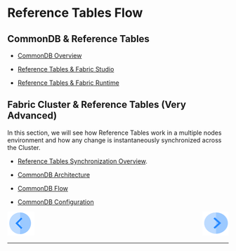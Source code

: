 #   Reference Tables Flow




## CommonDB & Reference Tables



- [CommonDB Overview](/articles/22_reference(commonDB)_tables/01_fabric_commonDB_overview.md)

- [Reference Tables & Fabric Studio](/articles/22_reference(commonDB)_tables/02_reference_table_fabric_studio.md)

- [Reference Tables & Fabric Runtime](/articles/22_reference(commonDB)_tables/03_fabric_commonDB_runtime.md)






## Fabric Cluster & Reference Tables (Very Advanced)



In this section, we will see how Reference Tables work in a multiple nodes environment and how any change is  instantaneously synchronized across the Cluster. 

- [Reference Tables Synchronization Overview](/articles/22_reference(commonDB)_tables/04_fabric_commonDB_sync.md).

- [CommonDB Architecture](/articles/20_jobs_and_batch_services/12_batch_sync_commands.md)

- [CommonDB Flow](/articles/22_reference%28commonDB%29_tables/06_fabric_commonDB_misc.md)

- [CommonDB Configuration](/articles/22_reference(commonDB)_tables/07_fabric_commonDB_configuration.md)

  



[![Previous](/articles/images/Previous.png)](/academy/Training_Level_1/08_reference(commonDB)_tables/01_commonDB_overview.md)[<img align="right" width="60" height="54" src="/articles/images/Next.png">](/academy/Training_Level_1/08_reference(commonDB)_tables/03_commonDB_exercises.md)

------
